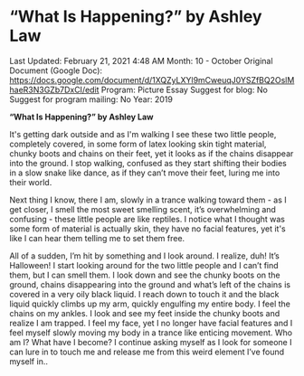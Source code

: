 # “What Is Happening?” by Ashley Law

Last Updated: February 21, 2021 4:48 AM
Month: 10 - October
Original Document (Google Doc): https://docs.google.com/document/d/1XQZyLXYl9mCweuqJ0YSZfBQ2OslMhaeR3N3GZb7DxCI/edit
Program: Picture Essay
Suggest for blog: No
Suggest for program mailing: No
Year: 2019

**“What Is Happening?” by Ashley Law**

It's getting dark outside and as I'm walking I see these two little people, completely covered, in some form of latex looking skin tight material, chunky boots and chains on their feet, yet it looks as if the chains disappear into the ground. I stop walking, confused as they start shifting their bodies in a slow snake like dance, as if they can’t move their feet, luring me into their world.

Next thing I know, there I am, slowly in a trance walking toward them - as I get closer, I smell the most sweet smelling scent, it’s overwhelming and confusing - these little people are like reptiles. I notice what I thought was some form of material is actually skin, they have no facial features, yet it's like I can hear them telling me to set them free.

All of a sudden, I’m hit by something and I look around. I realize, duh! It’s Halloween! I start looking around for the two little people and I can’t find them, but I can smell them. I look down and see the chunky boots on the ground, chains disappearing into the ground and what’s left of the chains is covered in a very oily black liquid. I reach down to touch it and the black liquid quickly climbs up my arm, quickly engulfing my entire body. I feel the chains on my ankles. I look and see my feet inside the chunky boots and realize I am trapped. I feel my face, yet I no longer have facial features and I feel myself slowly moving my body in a trance like enticing movement. Who am I? What have I become? I continue asking myself as I look for someone I can lure in to touch me and release me from this weird element I’ve found myself in..
